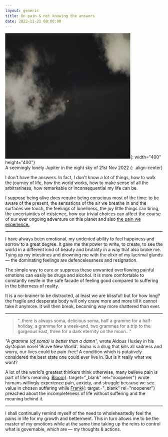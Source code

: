 ```yaml
---
layout: generic
title: On pain & not knowing the answers
date: 2022-11-21 00:00:00
---
```

![](/uploads/img-20221121-211136-01-400x400.jpeg){: width="400" height="400"}<br>A seemingly lonely Jupiter in the night sky of 21st Nov 2022
{: .align-center}

I don't have the answers. In fact, I don't know a lot of things, how to walk the journey of life, how the world works, how to make sense of all the arbitrariness, how remarkable or inconsequential my life can be.

I suppose being alive does require being conscious most of the time: to be aware of the present, the sensations of the air we breathe in and the surfaces we touch, the feelings of loneliness, the joy little things can bring, the uncertainties of existence, how our trivial choices can affect the course of our ever ongoing adventure on this planet and also <u>the pain we experience.</u>

---

I have always been emotional, my undenied ability to feel happiness and sorrow to a great degree​​​​​​. It gave me the power to write, to create, to see the world in a different kind of beauty and brutality in a way that also broke me. Tying up my intestines and drowning me with the elixir of my lacrimal glands — the dominating feelings are defencelessness and resignation.&nbsp;

The simple way to cure or suppress these unwanted overflowing painful emotions can easily be drugs and alcohol. It is more comfortable to constantly nestle in the safe facade of feeling good compared to suffering in the bitterness of reality.&nbsp;

It is a no-brainer to be distracted, at least we are blissful\! but for how long? the fragile and desperate body will only crave more and more till it cannot take it anymore. It will then break, becoming way more shattered than ever.&nbsp;

---

> "..there is always soma, delicious soma, half a gramme for a half-holiday, a gramme for a week-end, two grammes for a trip to the gorgeous East, three for a dark eternity on the moon…"

*"A gramme (of soma) is better than a damn",* wrote Aldous Huxley in his dystopian novel 'Brave New World'. Soma is a drug that kills all sadness and worry, our lives could be pain-free\! A condition which is putatively considered the best state one could ever live in. But is it really what we want?&nbsp;

A lot of the world's greatest thinkers think otherwise, many believe pain is part of life's meaning. [Bloom](https://www.theguardian.com/lifeandstyle/2022/jan/23/hedonism-is-overrated-to-make-the-best-of-life-there-must-be-pain-says-yale-professor){: target="_blank" rel="noopener"}&nbsp;wrote humans willingly experience pain, anxiety, and struggle because we see value in chosen suffering while [Frankl](https://www.goodreads.com/quotes/531847-if-there-is-meaning-in-life-at-all-then-there){: target="_blank" rel="noopener"} preached about the incompleteness of life without suffering and the meaning behind it.&nbsp;

---

I shall continually remind myself of the need to wholeheartedly feel the pains in life for my growth and betterment. This in turn allows me to be the master of my emotions while at the same time taking up the reins to control what is governable, which are — my thoughts & actions.&nbsp;
